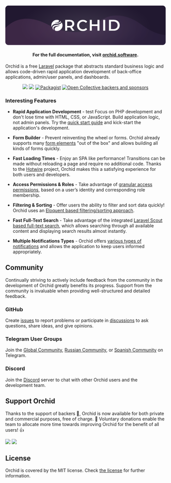 <p align="center"> 
 <a href="https://orchid.software/"><img src="https://raw.githubusercontent.com/orchidsoftware/.github/e23597cffa8cbf24d47913ce903fcc7aa4a59335/web/avatars/orchid-github-splash.svg" alt="Laravel Orchid"></a>
</p>


<h4 align="center">For the full documentation, visit <a href="http://orchid.software">orchid.software</a>.</h4>

Orchid is a free [Laravel](https://laravel.com) package that abstracts standard business logic and allows code-driven rapid application development of back-office applications, admin/user panels, and dashboards.

<p align="center">
<a href="https://github.com/orchidsoftware/platform/actions"><img src="https://github.com/orchidsoftware/platform/workflows/Tests/badge.svg"></a>
<a href="https://codecov.io/gh/orchidsoftware/platform"><img src="https://codecov.io/gh/orchidsoftware/platform/branch/master/graph/badge.svg" /></a>
<a href="https://packagist.org/packages/orchid/platform"><img alt="Packagist" src="https://img.shields.io/packagist/dt/orchid/platform.svg"></a>
<a href="https://opencollective.com/orchid"><img src="https://img.shields.io/opencollective/all/orchid" alt="Open Collective backers and sponsors"></a>
</p>


### Interesting Features

- **Rapid Application Development** - test Focus on PHP development and don't lose time with HTML, CSS, or JavaScript. Build application logic, not admin panels. Try the [quick start guide](https://orchid.software/en/docs/quickstart/) and kick-start the application's development.

- **Form Builder** - Prevent reinventing the wheel or forms. Orchid already supports many [form elements](https://orchid.software/en/docs/field/) "out of the box" and allows building all kinds of forms quickly.

- **Fast Loading Times** - Enjoy an SPA like performance! Transitions can be made without reloading a page and require no additional code. Thanks to the [Hotwire](https://hotwire.dev/) project, Orchid makes this a satisfying experience for both users and developers.

- **Access Permissions & Roles** - Take advantage of [granular access permissions](https://orchid.software/en/docs/access/), based on a user’s identity and corresponding role membership.

- **Filtering & Sorting** - Offer users the ability to filter and sort data quickly! Orchid uses an [Eloquent based filtering/sorting approach](https://orchid.software/en/docs/quickstart-sort-filter-table/).

- **Fast Full-Text Search** - Take advantage of the integrated [Laravel Scout based full-text search](https://orchid.software/en/docs/global-search/), which allows searching through all available content and displaying search results almost instantly.

- **Multiple Notifications Types** - Orchid offers [various types of notifications](https://orchid.software/en/docs/alert/) and allows the application to keep users informed appropriately.


<!--
https://github.com/orgs/orchidsoftware/discussions/2649
### Live Demo
 
<a href="https://demo.orchid.software/login">
  <img src="https://raw.githubusercontent.com/orchidsoftware/platform/master/.github/IMAGES/promo-full.png" alt="Laravel Orchid Platform" align="center" />
</a>

Curious but not (yet) in the mood to read the documentation? Click [here](https://demo.orchid.software/login), to experience a live demo of Orchid.

-->

<!--
## Getting started

### Documentation

* 🌍 [Documentation & Quick Start Guide](https://orchid.software/en/docs)
* 🇷🇺 Чтобы ознакомиться с руководством, посетите сайт [orchid.software](https://orchid.software/ru/docs)


### Blog

Orchid's [blog](https://blog.orchid.software/) informs about news and announcements around Laravel Orchid, including related projects.
-->

## Community

Continually striving to actively include feedback from the community in the development of Orchid greatly benefits its progress.
Support from the community is invaluable when providing well-structured and detailed feedback.

### GitHub

Create [issues](https://github.com/orchidsoftware/platform/issues) to report problems or participate in [discussions](https://github.com/orchidsoftware/platform/discussions) to ask questions, share ideas, and give opinions.

### Telegram User Groups

Join the [Global Community](https://t.me/orchid_community), [Russian Community](https://t.me/orchid_russian_community), or [Spanish Community](https://t.me/esLaravelOrchid) on Telegram.

### Discord

Join the [Discord](https://discord.gg/NxXhSHa5tq) server to chat with other Orchid users and the development team.

## Support Orchid

Thanks to the support of backers 🙏, Orchid is now available for both private and commercial purposes, free of charge. 🎉
Voluntary donations enable the team to allocate more time towards improving Orchid for the benefit of all users! 👍

<a href="https://opencollective.com/orchid#backers" target="_blank"><img src="https://opencollective.com/orchid/sponsors.svg?width=838"></a>
<a href="https://opencollective.com/orchid#backers" target="_blank"><img src="https://opencollective.com/orchid/backers.svg?width=838"></a>

## License

Orchid is covered by the MIT license. Check [the license](LICENSE) for further information.
